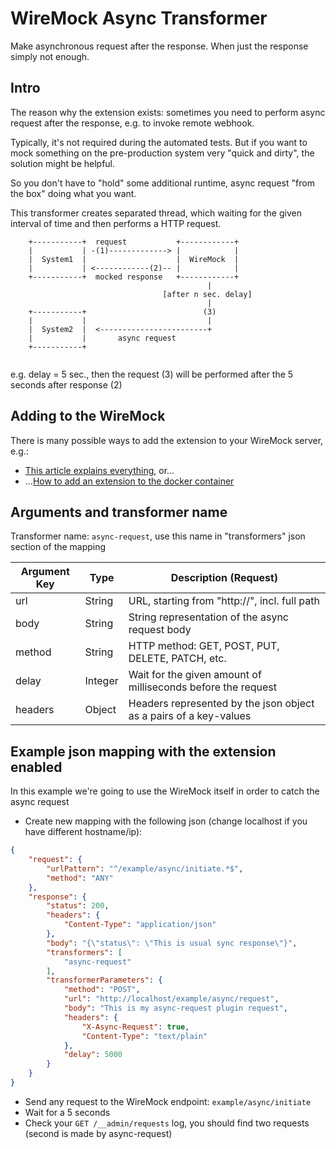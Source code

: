 # WireMock Async Transformer
Make asynchronous request after the response. When just the response simply not enough. 

## Intro
The reason why the extension exists: sometimes you need to perform async request after 
the response, e.g. to invoke remote webhook. 

Typically, it's not required during the automated tests. But if you want to mock something 
on the pre-production system very "quick and dirty", the solution might be helpful. 

So you don't have to "hold" some additional runtime, async request "from the box" doing
what you want.

This transformer creates separated thread, which waiting for the given interval of time 
and then performs a HTTP request. 

```text
    +-----------+  request           +------------+
    |           | -(1)-------------> |            |
    |  System1  |                    |  WireMock  |
    |           | <------------(2)-- |            |
    +-----------+  mocked response   +------------+
                                            |
                                  [after n sec. delay]
                                            |
    +-----------+                          (3)
    |           |                           |
    |  System2  |  <------------------------+
    |           |       async request
    +-----------+


```
e.g. delay = 5 sec., then the request (3) will be performed after the 5 seconds after response (2)

## Adding to the WireMock
There is many possible ways to add the extension to your WireMock server, e.g.:

- [This article explains everything](http://wiremock.org/docs/extending-wiremock), or...
- ...[How to add an extension to the docker container](https://github.com/rodolpheche/wiremock-docker#use-wiremock-extensions)

## Arguments and transformer name

Transformer name: `async-request`, use this name in "transformers" json section of the mapping

| Argument Key  | Type    | Description (Request)                                             |  
|---------------|---------|-------------------------------------------------------------------|  
| url           | String  | URL, starting from "http://", incl. full path                     |  
| body          | String  | String representation of the async request body                   |  
| method        | String  | HTTP method: GET, POST, PUT, DELETE, PATCH, etc.                  |  
| delay         | Integer | Wait for the given amount of milliseconds before the request      |  
| headers       | Object  | Headers represented by the json object as a pairs of a key-values |   
  


## Example json mapping with the extension enabled
In this example we're going to use the WireMock itself in order to catch the async request 

- Create new mapping with the following json (change localhost if you have different hostname/ip):
```json
{
    "request": { 
        "urlPattern": "^/example/async/initiate.*$",
        "method": "ANY"
    },
    "response": {
        "status": 200,
        "headers": {
            "Content-Type": "application/json"
        },
        "body": "{\"status\": \"This is usual sync response\"}",
        "transformers": [
            "async-request"
        ],
        "transformerParameters": {
            "method": "POST",
            "url": "http://localhost/example/async/request",
            "body": "This is my async-request plugin request",
            "headers": {
                "X-Async-Request": true,
                "Content-Type": "text/plain"
            },
            "delay": 5000
        }
    }
}
```

- Send any request to the WireMock endpoint: `example/async/initiate`
- Wait for a 5 seconds
- Check your `GET /__admin/requests` log, you should find two requests (second is made by async-request)